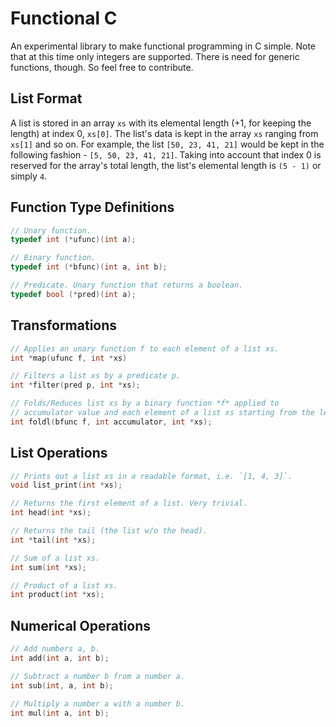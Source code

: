 Functional C
============
An experimental library to make functional programming in C simple.
Note that at this time only integers are supported. There is need for generic functions, though.
So feel free to contribute.

List Format
-----------
A list is stored in an array `xs` with its elemental length (+1, for keeping the length) at index 0, `xs[0]`.
The list's data is kept in the array `xs` ranging from `xs[1]` and so on.
For example, the list `[50, 23, 41, 21]` would be kept in the following fashion -
  `[5, 50, 23, 41, 21]`.
Taking into account that index 0 is reserved for the array's total length, the list's elemental length is `(5 - 1)`
or simply `4`.

Function Type Definitions
-------------------------
```c
// Unary function.
typedef int (*ufunc)(int a);

// Binary function.
typedef int (*bfunc)(int a, int b);

// Predicate. Unary function that returns a boolean.
typedef bool (*pred)(int a);
```

Transformations
---------------
```c
// Applies an unary function f to each element of a list xs.
int *map(ufunc f, int *xs)

// Filters a list xs by a predicate p.
int *filter(pred p, int *xs);

// Folds/Reduces list xs by a binary function *f* applied to
// accumulator value and each element of a list xs starting from the left.
int foldl(bfunc f, int accumulator, int *xs);
```

List Operations
---------------
```c
// Prints out a list xs in a readable format, i.e. `[1, 4, 3]`.
void list_print(int *xs);

// Returns the first element of a list. Very trivial.
int head(int *xs);

// Returns the tail (the list w/o the head).
int *tail(int *xs);

// Sum of a list xs.
int sum(int *xs);

// Product of a list xs.
int product(int *xs);
```

Numerical Operations
--------------------
```c
// Add numbers a, b.
int add(int a, int b);

// Subtract a number b from a number a.
int sub(int, a, int b);

// Multiply a number a with a number b.
int mul(int a, int b);
```
